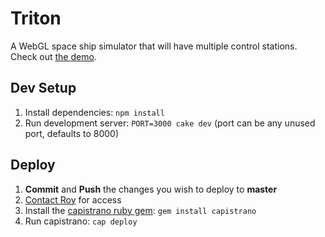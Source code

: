 Triton
======

A WebGL space ship simulator that will have multiple control stations.
Check out [the demo](http://triton.royvandewater.com).

Dev Setup
---------

1. Install dependencies: `npm install`
2. Run development server: `PORT=3000 cake dev` (port can be any unused
   port, defaults to 8000)

Deploy
------

1. **Commit** and **Push** the changes you wish to deploy to **master**
1. [Contact Roy](https://github.com/royvandewater) for access
2. Install the [capistrano ruby gem](https://github.com/capistrano/capistrano): `gem install capistrano`
3. Run capistrano: `cap deploy`

